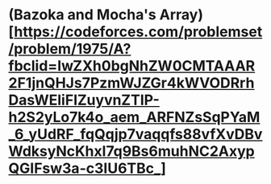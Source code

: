 # (Bazoka and Mocha's Array)[https://codeforces.com/problemset/problem/1975/A?fbclid=IwZXh0bgNhZW0CMTAAAR2F1jnQHJs7PzmWJZGr4kWVODRrhDasWEliFIZuyvnZTIP-h2S2yLo7k4o_aem_ARFNZsSqPYaM_6_yUdRF_fqQqjp7vaqqfs88vfXvDBvWdksyNcKhxl7q9Bs6muhNC2AxypQGIFsw3a-c3IU6TBc_]